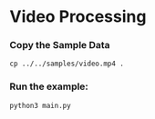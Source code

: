 # Video Processing

### Copy the Sample Data
```
cp ../../samples/video.mp4 .
```

### Run the example:
```bash
python3 main.py
```
